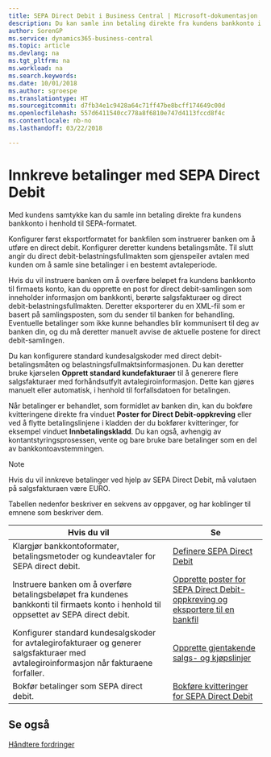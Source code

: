 ```yaml
---
title: SEPA Direct Debit i Business Central | Microsoft-dokumentasjon
description: Du kan samle inn betaling direkte fra kundens bankkonto i henhold til SEPA-formatet.
author: SorenGP
ms.service: dynamics365-business-central
ms.topic: article
ms.devlang: na
ms.tgt_pltfrm: na
ms.workload: na
ms.search.keywords: 
ms.date: 10/01/2018
ms.author: sgroespe
ms.translationtype: HT
ms.sourcegitcommit: d7fb34e1c9428a64c71ff47be8bcff174649c00d
ms.openlocfilehash: 557d6411540cc778a8f6810e747d4113fccd8f4c
ms.contentlocale: nb-no
ms.lasthandoff: 03/22/2018

---
```

# <a name="collecting-payments-with-sepa-direct-debit"></a>Innkreve betalinger med SEPA Direct Debit
Med kundens samtykke kan du samle inn betaling direkte fra kundens bankkonto i henhold til SEPA-formatet.  

 Konfigurer først eksportformatet for bankfilen som instruerer banken om å utføre en direct debit. Konfigurer deretter kundens betalingsmåte. Til slutt angir du direct debit-belastningsfullmakten som gjenspeiler avtalen med kunden om å samle sine betalinger i en bestemt avtaleperiode.  

 Hvis du vil instruere banken om å overføre beløpet fra kundens bankkonto til firmaets konto, kan du opprette en post for direct debit-samlingen som inneholder informasjon om bankkonti, berørte salgsfakturaer og direct debit-belastningsfullmakten. Deretter eksporterer du en XML-fil som er basert på samlingsposten, som du sender til banken for behandling. Eventuelle betalinger som ikke kunne behandles blir kommunisert til deg av banken din, og du må deretter manuelt avvise de aktuelle postene for direct debit-samlingen.  

 Du kan konfigurere standard kundesalgskoder med direct debit-betalingsmåten og belastningsfullmaktsinformasjonen. Du kan deretter bruke kjørselen **Opprett standard kundefakturaer** til å generere flere salgsfakturaer med forhåndsutfylt avtalegiroinformasjon. Dette kan gjøres manuelt eller automatisk, i henhold til forfallsdatoen for betalingen.  

 Når betalinger er behandlet, som formidlet av banken din, kan du bokføre kvitteringene direkte fra vinduet **Poster for Direct Debit-oppkreving** eller ved å flytte betalingslinjene i kladden der du bokfører kvitteringer, for eksempel vinduet **Innbetalingskladd**. Du kan også, avhengig av kontantstyringsprosessen, vente og bare bruke bare betalinger som en del av bankkontoavstemmingen.  

> [!NOTE]  
>  Hvis du vil innkreve betalinger ved hjelp av SEPA Direct Debit, må valutaen på salgsfakturaen være EURO.  

 Tabellen nedenfor beskriver en sekvens av oppgaver, og har koblinger til emnene som beskriver dem.   

|**Hvis du vil**|**Se**|  
|------------|-------------|  
|Klargjør bankkontoformater, betalingsmetoder og kundeavtaler for SEPA direct debit.|[Definere SEPA Direct Debit](finance-how-to-set-up-sepa-direct-debit.md)|  
|Instruere banken om å overføre betalingsbeløpet fra kundenes bankkonti til firmaets konto i henhold til oppsettet av SEPA direct debit.|[Opprette poster for SEPA Direct Debit-oppkreving og eksportere til en bankfil](finance-how-create-sepa-direct-debit-collection-entries-export-bank-file.md)|  
|Konfigurer standard kundesalgskoder for avtalegirofakturaer og generer salgsfakturaer med avtalegiroinformasjon når fakturaene forfaller.|[Opprette gjentakende salgs- og kjøpslinjer](sales-how-work-standard-lines.md)|  
|Bokfør betalinger som SEPA direct debit.|[Bokføre kvitteringer for SEPA Direct Debit](finance-how-to-post-sepa-direct-debit-payment-receipts.md)|  

## <a name="see-also"></a>Se også  
[Håndtere fordringer](receivables-manage-receivables.md)

